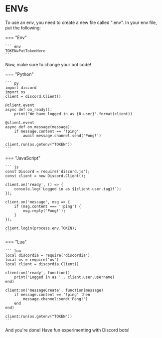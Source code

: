 # ENVs

To use an env, you need to create a new file called ".env". In your env file, put the following:

=== "Env"

    ``` env
    TOKEN=PutTokenHere
    ```

Now, make sure to change your bot code! 

=== "Python"

    ``` py
    import discord
    import os
    client = discord.Client()

    @client.event
    async def on_ready():
        print('We have logged in as {0.user}'.format(client))

    @client.event
    async def on_message(message):
        if message.content == '!ping':
            await message.channel.send('Pong!')

    client.run(os.getenv("TOKEN"))
    ```
    
=== "JavaScript"

    ``` js
    const Discord = require('discord.js');
    const client = new Discord.Client();

    client.on('ready', () => {
        console.log(`Logged in as ${client.user.tag}!`);
    });

    client.on('message', msg => {
        if (msg.content === '!ping') {
            msg.reply('Pong!');
        }
    });

    client.login(process.env.TOKEN);
    ```
    
=== "Lua"

    ``` lua
    local discordia = require('discordia')
    local os = require('os')
    local client = discordia.Client()

    client:on('ready', function()
        print('Logged in as '.. client.user.username)
    end)

    client:on('messageCreate', function(message)
        if message.content == '!ping' then
            message.channel:send('Pong!')
        end
    end)

    client:run(os.getenv("TOKEN"))
    ```
    
And you're done! Have fun experimenting with Discord bots!
